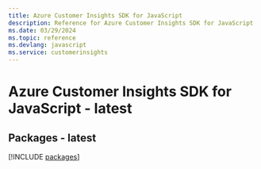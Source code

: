 ```yaml
---
title: Azure Customer Insights SDK for JavaScript
description: Reference for Azure Customer Insights SDK for JavaScript
ms.date: 03/29/2024
ms.topic: reference
ms.devlang: javascript
ms.service: customerinsights
---
```

# Azure Customer Insights SDK for JavaScript - latest
## Packages - latest
[!INCLUDE [packages](customer-insights-index.md)]